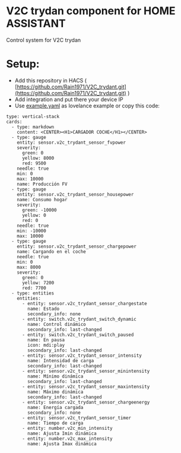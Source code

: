 # V2C trydan component for HOME ASSISTANT

Control system for V2C trydan

# Setup:

* Add this repository in HACS ( [https://github.com/Rain1971/V2C_trydant.git](https://github.com/Rain1971/V2C_trydant.git) )
* Add integration and put there your device IP
* Use [example.yaml](https://raw.githubusercontent.com/Rain1971/V2C_trydant/main/example.yaml) as lovelance example or copy this code:

```
type: vertical-stack
cards:
  - type: markdown
    content: <CENTER><H1>CARGADOR COCHE</H1></CENTER>
  - type: gauge
    entity: sensor.v2c_trydant_sensor_fvpower
    severity:
      green: 0
      yellow: 8000
      red: 9500
    needle: true
    min: 0
    max: 10000
    name: Producción FV
  - type: gauge
    entity: sensor.v2c_trydant_sensor_housepower
    name: Consumo hogar
    severity:
      green: -10000
      yellow: 0
      red: 0
    needle: true
    min: -10000
    max: 10000
  - type: gauge
    entity: sensor.v2c_trydant_sensor_chargepower
    name: Cargando en el coche
    needle: true
    min: 0
    max: 8000
    severity:
      green: 0
      yellow: 7200
      red: 7700
  - type: entities
    entities:
      - entity: sensor.v2c_trydant_sensor_chargestate
        name: Estado
        secondary_info: none
      - entity: switch.v2c_trydant_switch_dynamic
        name: Control dinámico
        secondary_info: last-changed
      - entity: switch.v2c_trydant_switch_paused
        name: En pausa
        icon: mdi:play
        secondary_info: last-changed
      - entity: sensor.v2c_trydant_sensor_intensity
        name: Intensidad de carga
        secondary_info: last-changed
      - entity: sensor.v2c_trydant_sensor_minintensity
        name: Mínimo dinámica
        secondary_info: last-changed
      - entity: sensor.v2c_trydant_sensor_maxintensity
        name: Máximo dinámica
        secondary_info: last-changed
      - entity: sensor.v2c_trydant_sensor_chargeenergy
        name: Energía cargada
        secondary_info: none
      - entity: sensor.v2c_trydant_sensor_timer
        name: Tiempo de carga
      - entity: number.v2c_min_intensity
        name: Ajusta Imin dinámica
      - entity: number.v2c_max_intensity
        name: Ajusta Imax dinámica
```
